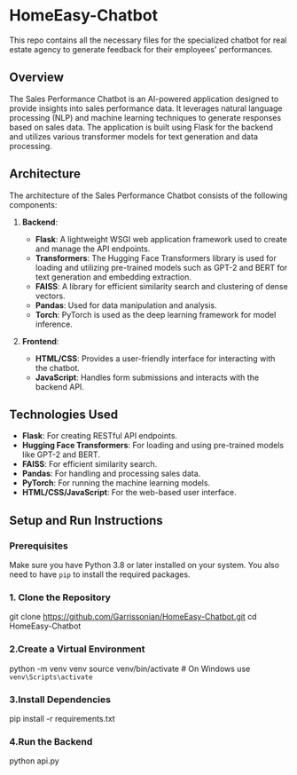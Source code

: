 # HomeEasy-Chatbot
This repo contains all the necessary files for the specialized chatbot for real estate agency to generate feedback for their employees' performances.

## Overview

The Sales Performance Chatbot is an AI-powered application designed to provide insights into sales performance data. It leverages natural language processing (NLP) and machine learning techniques to generate responses based on sales data. The application is built using Flask for the backend and utilizes various transformer models for text generation and data processing.

## Architecture

The architecture of the Sales Performance Chatbot consists of the following components:

1. **Backend**:
   - **Flask**: A lightweight WSGI web application framework used to create and manage the API endpoints.
   - **Transformers**: The Hugging Face Transformers library is used for loading and utilizing pre-trained models such as GPT-2 and BERT for text generation and embedding extraction.
   - **FAISS**: A library for efficient similarity search and clustering of dense vectors.
   - **Pandas**: Used for data manipulation and analysis.
   - **Torch**: PyTorch is used as the deep learning framework for model inference.

2. **Frontend**:
   - **HTML/CSS**: Provides a user-friendly interface for interacting with the chatbot.
   - **JavaScript**: Handles form submissions and interacts with the backend API.

## Technologies Used

- **Flask**: For creating RESTful API endpoints.
- **Hugging Face Transformers**: For loading and using pre-trained models like GPT-2 and BERT.
- **FAISS**: For efficient similarity search.
- **Pandas**: For handling and processing sales data.
- **PyTorch**: For running the machine learning models.
- **HTML/CSS/JavaScript**: For the web-based user interface.

## Setup and Run Instructions

### Prerequisites

Make sure you have Python 3.8 or later installed on your system. You also need to have `pip` to install the required packages.

### 1. Clone the Repository

git clone https://github.com/Garrissonian/HomeEasy-Chatbot.git
cd HomeEasy-Chatbot

### 2.Create a Virtual Environment
python -m venv venv
source venv/bin/activate   # On Windows use `venv\Scripts\activate`

### 3.Install Dependencies
pip install -r requirements.txt

### 4.Run the Backend
python api.py


